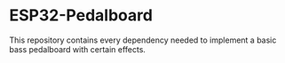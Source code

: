 # ESP32-Pedalboard
This repository contains every dependency needed to implement a basic bass pedalboard with certain effects.
